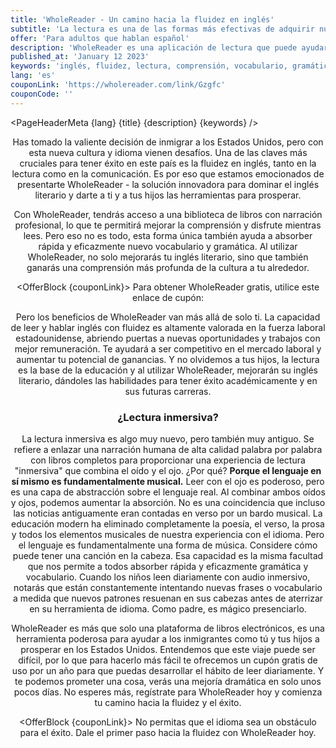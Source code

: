 ```yaml
---
title: 'WholeReader - Un camino hacia la fluidez en inglés'
subtitle: 'La lectura es una de las formas más efectivas de adquirir nuevos idiomas, WholeReader lo hará fácil y divertido.'
offer: 'Para adultos que hablan español'
description: 'WholeReader es una aplicación de lectura que puede ayudarlo a adquirir un inglés de alta calidad para tener éxito en los Estados Unidos. Sus libros con narración hacen que aprender inglés sea divertido y fácil.'
published_at: 'January 12 2023'
keywords: 'inglés, fluidez, lectura, comprensión, vocabulario, gramática, cultura, Estados Unidos, inmigrantes, educación, carrera, e-libro, plataforma, mejoría, desafíos, idioma, habilidades, éxito, herramienta, viaje, difícil, gratis, cupón, leer diariamente, mejoría dramática'
lang: 'es'
couponLink: 'https://wholereader.com/link/Gzgfc'
couponCode: ''
---
```


<script>
  import Header from '$lib/Header.svelte'
  import PageHeaderMeta from '$lib/PageHeaderMeta.svelte'
  import OfferBlock from '$lib/OfferBlock.svelte'
  import WholeReaderImgResponsive from '$lib/WholeReaderImgResponsive.svelte'
  import MainContent from '$lib/MainContent.svelte'
  import ImmersiveAnimation from '$lib/ImmersiveAnimation.svelte'
  import EmbeddedVideo from '$lib/EmbeddedVideo.svelte'
  import Footer from '$lib/Footer.svelte'
  import BookQuote from '$lib/BookQuote.svelte'
  import ResponsiveImage from '$lib/ResponsiveImage.svelte'
</script>



<PageHeaderMeta {lang} {title} {description} {keywords} />

<Header {title} {subtitle} {offer} />


<MainContent>

  <WholeReaderImgResponsive />

Has tomado la valiente decisión de inmigrar a los Estados Unidos, pero con esta nueva cultura y idioma vienen desafíos. Una de las claves más cruciales para tener éxito en este país es la fluidez en inglés, tanto en la lectura como en la comunicación. Es por eso que estamos emocionados de presentarte WholeReader - la solución innovadora para dominar el inglés literario y darte a ti y a tus hijos las herramientas para prosperar.

Con WholeReader, tendrás acceso a una biblioteca de libros con narración profesional, lo que te permitirá mejorar la comprensión y disfrute mientras lees. Pero eso no es todo, esta forma única también ayuda a absorber rápida y eficazmente nuevo vocabulario y gramática. Al utilizar WholeReader, no solo mejorarás tu inglés literario, sino que también ganarás una comprensión más profunda de la cultura a tu alrededor.


<OfferBlock {couponLink}>
  Para obtener WholeReader gratis, utilice este enlace de cupón:
</OfferBlock>


Pero los beneficios de WholeReader van más allá de solo ti. La capacidad de leer y hablar inglés con fluidez es altamente valorada en la fuerza laboral estadounidense, abriendo puertas a nuevas oportunidades y trabajos con mejor remuneración. Te ayudará a ser competitivo en el mercado laboral y aumentar tu potencial de ganancias.
Y no olvidemos a tus hijos, la lectura es la base de la educación y al utilizar WholeReader, mejorarán su inglés literario, dándoles las habilidades para tener éxito académicamente y en sus futuras carreras.



### ¿Lectura inmersiva?

<ImmersiveAnimation />

La lectura inmersiva es algo muy nuevo, pero también muy antiguo. Se refiere a enlazar una narración humana de alta calidad palabra por palabra con libros completos para proporcionar una experiencia de lectura "inmersiva" que combina el oído y el ojo. ¿Por qué? **Porque el lenguaje en sí mismo es fundamentalmente musical.** Leer con el ojo es poderoso, pero es una capa de abstracción sobre el lenguaje real. Al combinar ambos oídos y ojos, podemos aumentar la absorción. No es una coincidencia que incluso las noticias antiguamente eran contadas en verso por un bardo musical. La educación modern ha eliminado completamente la poesía, el verso, la prosa y todos los elementos musicales de nuestra experiencia con el idioma. Pero el lenguaje es fundamentalmente una forma de música. Considere cómo puede tener una canción en la cabeza. Esa capacidad es la misma facultad que nos permite a todos absorber rápida y eficazmente gramática y vocabulario. Cuando los niños leen diariamente con audio inmersivo, notarás que están constantemente intentando nuevas frases o vocabulario a medida que nuevos patrones resuenan en sus cabezas antes de aterrizar en su herramienta de idioma. Como padre, es mágico presenciarlo.

WholeReader es más que solo una plataforma de libros electrónicos, es una herramienta poderosa para ayudar a los inmigrantes como tú y tus hijos a prosperar en los Estados Unidos. Entendemos que este viaje puede ser difícil, por lo que para hacerlo más fácil te ofrecemos un cupón gratis de uso por un año para que puedas desarrollar el hábito de leer diariamente. Y te podemos prometer una cosa, verás una mejoría dramática en solo unos pocos días. No esperes más, regístrate para WholeReader hoy y comienza tu camino hacia la fluidez y el éxito.


<OfferBlock {couponLink}>
  No permitas que el idioma sea un obstáculo para el éxito. Dale el primer paso hacia la fluidez con WholeReader hoy.
</OfferBlock>



</MainContent>


